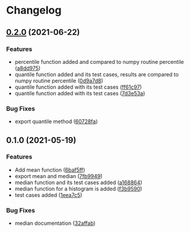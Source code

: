 # Changelog

## [0.2.0](https://www.github.com/mljs/histogram-stats/compare/v0.1.0...v0.2.0) (2021-06-22)


### Features

* percentile function added and compared to numpy routine percentile ([a8dd975](https://www.github.com/mljs/histogram-stats/commit/a8dd97508b55e0c19ab90049f671bb617008956d))
* quantile function added and its test cases, results are compared to numpy routine percentile ([0d9a7d8](https://www.github.com/mljs/histogram-stats/commit/0d9a7d89a42321bc85883c9c839dd6a0dc4f3335))
* quantile function added with its test cases ([ff61c97](https://www.github.com/mljs/histogram-stats/commit/ff61c97fe29d40bb0ebbc7397637fe57c4de0c6b))
* quantile function added with its test cases ([7d3e53a](https://www.github.com/mljs/histogram-stats/commit/7d3e53ae03490703d739efecc1b074ab04b49971))


### Bug Fixes

* export quantile method ([60728fa](https://www.github.com/mljs/histogram-stats/commit/60728fa97cd3a89be619c110eaaf015359b6b189))

## 0.1.0 (2021-05-19)


### Features

* Add mean function ([6baf5ff](https://www.github.com/mljs/histogram-stats/commit/6baf5ff5014703a008742de62d2efcf8a63dc3ad))
* export mean and median ([7fb9949](https://www.github.com/mljs/histogram-stats/commit/7fb9949fece44dbc04920c66a9a2cc3fb0d7f17d))
* median function and its test cases added ([a168864](https://www.github.com/mljs/histogram-stats/commit/a168864623b81f26728a0d9308d94d6817e51d39))
* median function for a histogram is added ([f3b9590](https://www.github.com/mljs/histogram-stats/commit/f3b9590a9d3fa9c727ff9f65007a2b0e0e3a0ccf))
* test cases added ([1eea7c5](https://www.github.com/mljs/histogram-stats/commit/1eea7c5638542466b577c0c0003a98735329fa2c))


### Bug Fixes

* median documentation ([32affab](https://www.github.com/mljs/histogram-stats/commit/32affaba5f34b3f3f231c6ee9a3ec3de10ff6dd0))
